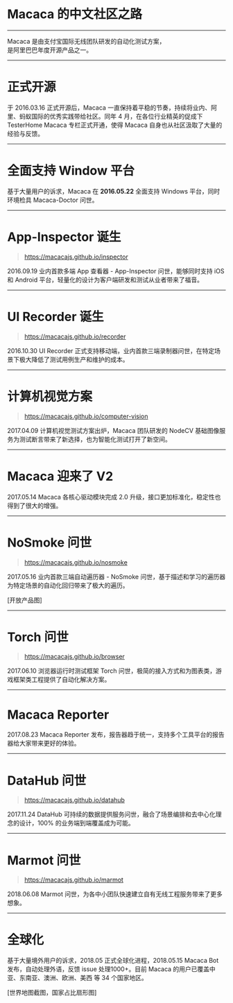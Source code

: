 # Macaca 的中文社区之路

- - -

Macaca 是由支付宝国际无线团队研发的自动化测试方案，<br/>
是阿里巴巴年度开源产品之一。

- - -

# 正式开源

于 2016.03.16 正式开源后，Macaca 一直保持着平稳的节奏，持续将业内、阿里、蚂蚁国际的优秀实践带给社区。同年 4 月，在各位行业精英的促成下 TesterHome Macaca 专栏正式开通，使得 Macaca 自身也从社区汲取了大量的经验与反馈。

- - -

# 全面支持 Window 平台

基于大量用户的诉求，Macaca 在 **2016.05.22** 全面支持 Windows 平台，同时环境检具 Macaca-Doctor 问世。

- - -

# App-Inspector 诞生

> https://macacajs.github.io/inspector

2016.09.19 业内首款多端 App 查看器 - App-Inspector 问世，能够同时支持 iOS 和 Android 平台，轻量化的设计为客户端研发和测试从业者带来了福音。

- - -

# UI Recorder 诞生

> https://macacajs.github.io/recorder

2016.10.30 UI Recorder 正式支持移动端，业内首款三端录制器问世，在特定场景下极大降低了测试用例生产和维护的成本。

- - -

# 计算机视觉方案

> https://macacajs.github.io/computer-vision

2017.04.09 计算机视觉测试方案出炉，Macaca 团队研发的 NodeCV 基础图像服务为测试断言带来了新选择，也为智能化测试打开了新空间。

- - -

# Macaca 迎来了 V2

2017.05.14 Macaca 各核心驱动模块完成 2.0 升级，接口更加标准化，稳定性也得到了很大的增强。

- - -

# NoSmoke 问世

> https://macacajs.github.io/nosmoke

2017.05.16 业内首款三端自动遍历器 - NoSmoke 问世，基于描述和学习的遍历器为特定场景的自动化回归带来了极大的遍历。

[开放产品图]

- - -

# Torch 问世

> https://macacajs.github.io/browser

2017.06.10 浏览器运行时测试框架 Torch 问世，极简的接入方式和为图表类，游戏框架类工程提供了自动化解决方案。

- - -

# Macaca Reporter

2017.08.23 Macaca Reporter 发布，报告器趋于统一，支持多个工具平台的报告器给大家带来更好的体验。

- - -

# DataHub 问世

> https://macacajs.github.io/datahub

2017.11.24 DataHub 可持续的数据提供服务问世，融合了场景编排和去中心化理念的设计，100% 的业务端到端覆盖成为可能。

- - -

# Marmot 问世

> https://macacajs.github.io/marmot

2018.06.08 Marmot 问世，为各中小团队快速建立自有无线工程服务带来了更多想象。

- - -

# 全球化

基于大量境外用户的诉求，2018.05 正式全球化进程，2018.05.15 Macaca Bot 发布，自动处理外语，反馈 issue 处理1000+。目前 Macaca 的用户已覆盖中亚、东南亚、澳洲、欧洲、美西 等 34 个国家地区。

[世界地图截图，国家占比扇形图]
